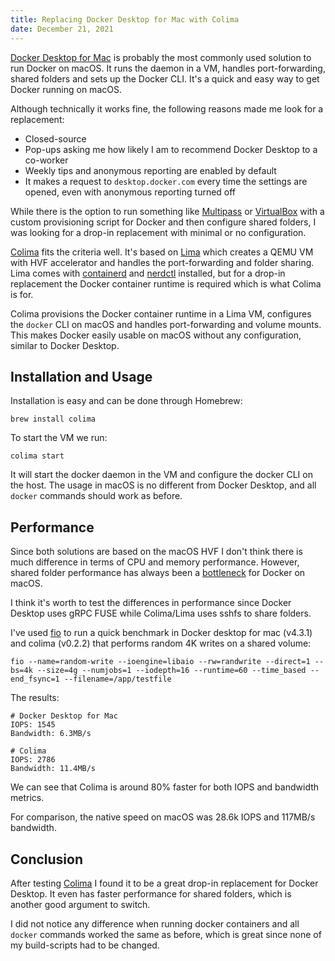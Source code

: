 ```yaml
---
title: Replacing Docker Desktop for Mac with Colima
date: December 21, 2021
---
```


[Docker Desktop for Mac](https://www.docker.com/products/docker-desktop) is
probably the most commonly used solution to run Docker on macOS. It runs the
daemon in a VM, handles port-forwarding, shared folders and sets up the Docker
CLI. It's a quick and easy way to get Docker running on macOS.

Although technically it works fine, the following reasons made me look for a
replacement:

- Closed-source
- Pop-ups asking me how likely I am to recommend Docker Desktop to a co-worker
- Weekly tips and anonymous reporting are enabled by default
- It makes a request to `desktop.docker.com` every time the settings are opened,
  even with anonymous reporting turned off

While there is the option to run something like
[Multipass](https://multipass.run/) or [VirtualBox](https://www.virtualbox.org/)
with a custom provisioning script for Docker and then configure shared folders,
I was looking for a drop-in replacement with minimal or no configuration.

[Colima](https://github.com/abiosoft/colima/) fits the criteria well. It's based
on [Lima](https://github.com/lima-vm/lima) which creates a QEMU VM with HVF
accelerator and handles the port-forwarding and folder sharing. Lima comes with
[containerd](https://github.com/containerd/containerd) and
[nerdctl](https://github.com/containerd/nerdctl) installed, but for a drop-in
replacement the Docker container runtime is required which is what Colima is
for.

Colima provisions the Docker container runtime in a Lima VM, configures the
`docker` CLI on macOS and handles port-forwarding and volume mounts. This makes
Docker easily usable on macOS without any configuration, similar to Docker Desktop.

## Installation and Usage

Installation is easy and can be done through Homebrew:

```
brew install colima
```

To start the VM we run:

```
colima start
```

It will start the docker daemon in the VM and configure the docker CLI on the
host. The usage in macOS is no different from Docker Desktop, and all
`docker` commands should work as before.

## Performance

Since both solutions are based on the macOS HVF I don't think there is much
difference in terms of CPU and memory performance. However, shared folder
performance has always been a
[bottleneck](https://github.com/docker/roadmap/issues/7) for Docker on macOS.

I think it's worth to test the differences in performance since Docker Desktop
uses gRPC FUSE while Colima/Lima uses sshfs to share folders.

I've used [fio](https://github.com/axboe/fio) to run a quick benchmark in Docker
desktop for mac (v4.3.1) and colima (v0.2.2) that performs random 4K writes on a
shared volume:

```
fio --name=random-write --ioengine=libaio --rw=randwrite --direct=1 --bs=4k --size=4g --numjobs=1 --iodepth=16 --runtime=60 --time_based --end_fsync=1 --filename=/app/testfile
```

The results:

```
# Docker Desktop for Mac
IOPS: 1545
Bandwidth: 6.3MB/s

# Colima
IOPS: 2786
Bandwidth: 11.4MB/s
```

We can see that Colima is around 80% faster for both IOPS and bandwidth metrics.

For comparison, the native speed on macOS was 28.6k IOPS and 117MB/s bandwidth.

## Conclusion

After testing [Colima](https://github.com/abiosoft/colima/) I found it to be a
great drop-in replacement for Docker Desktop. It even has faster performance for
shared folders, which is another good argument to switch.

I did not notice any difference when running docker containers and all `docker`
commands worked the same as before, which is great since none of my build-scripts
had to be changed.
